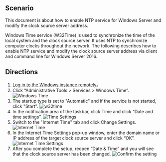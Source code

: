 ## Scenario

This document is about how to enable NTP service for Windows Server and modify the clock source server address.

Windows Time service (W32Time) is used to synchronize the time of the local system and the clock source server. It uses NTP to synchronize computer clocks throughout the network. The following describes how to enable NTP service and modify the clock source server address via client and command line for Windows Server 2016.

## Directions

1. [Log in to the Windows instance remotely](https://intl.cloud.tencent.com/document/product/213/5435)。
2. Click “Administrative Tools > Services > Windows Time”.
![Windows Time](https://main.qcloudimg.com/raw/0791d5ed9387f4f876e87e41d368f837.png)
3. The startup type is set to "Automatic" and if the service is not started, click "Start".
![w32time](https://main.qcloudimg.com/raw/5c1bb71c0e459a3b1e6504179751a727.png)
4. In the notification area of the taskbar, click Time and click “Date and time settings”.
![Time Settings](https://main.qcloudimg.com/raw/977f0739c7cccdb5ef10a563d60220d2.png)	
5. Switch to the "Internet Time" tab and click Change Settings.
![Internet Time](	https://main.qcloudimg.com/raw/ed410b96b0f38e6be2837a13e9237b33.png)
6. In the Internet Time Settings pop-up window, enter the domain name or IP address of the target clock source server and click “OK”.
![Internet Time Settings](https://main.qcloudimg.com/raw/f34302c371c011d3b6e4046036910baa.png)
7. After you complete the setup, reopen “Date & Time”  and you will see that the clock source server has been changed.
![Confirm the setting](https://main.qcloudimg.com/raw/a14f916bd1189b00554bb94658012f21.png)


